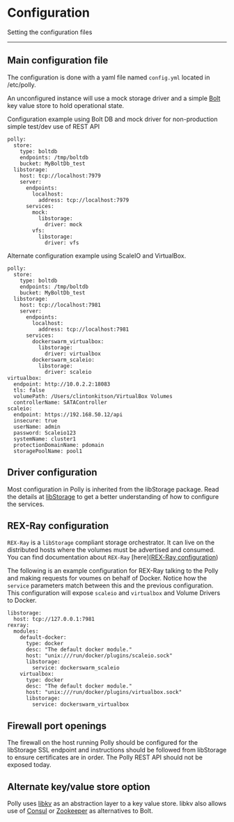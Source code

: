 # Configuration
Setting the configuration files

---
## Main configuration file

The configuration is done with a yaml file named `config.yml`
located in /etc/polly.

An unconfigured instance will use a mock storage driver and a
simple [Bolt](https://github.com/boltdb/bolt) key value store to hold
operational state.

Configuration example using Bolt DB and mock driver for non-production simple
test/dev use of REST API

```
polly:
  store:
    type: boltdb
    endpoints: /tmp/boltdb
    bucket: MyBoltDb_test
  libstorage:
    host: tcp://localhost:7979
    server:
      endpoints:
        localhost:
          address: tcp://localhost:7979
      services:
        mock:
          libstorage:
            driver: mock
        vfs:
          libstorage:
            driver: vfs
```

Alternate configuration example using ScaleIO and VirtualBox.

```
polly:
  store:
    type: boltdb
    endpoints: /tmp/boltdb
    bucket: MyBoltDb_test
  libstorage:
    host: tcp://localhost:7981
    server:
      endpoints:
        localhost:
          address: tcp://localhost:7981
      services:
        dockerswarm_virtualbox:
          libstorage:
            driver: virtualbox
        dockerswarm_scaleio:
          libstorage:
            driver: scaleio
virtualbox:
  endpoint: http://10.0.2.2:18083
  tls: false
  volumePath: /Users/clintonkitson/VirtualBox Volumes
  controllerName: SATAController
scaleio:
  endpoint: https://192.168.50.12/api
  insecure: true
  userName: admin
  password: Scaleio123
  systemName: cluster1
  protectionDomainName: pdomain
  storagePoolName: pool1
```

## Driver configuration
Most configuration in Polly is inherited from the libStorage package. Read the
details at [libStorage](https://github.com/emccode/libStorage) to get a
better understanding of how to configure the services.

## REX-Ray configuration

`REX-Ray` is a `libStorage` compliant storage orchestrator. It can live
on the distributed hosts where the volumes must be advertised and consumed.
You can find documentation about `REX-Ray`
[here]([REX-Ray configuration](http://rexray.readthedocs.io/en/stable/user-guide/config/))

The following is an example configuration for REX-Ray talking to the Polly and
making requests for voumes on behalf of Docker. Notice how the `service`
parameters match between this and the previous configuration. This configuration
will expose `scaleio` and `virtualbox` and Volume Drivers to Docker.

```
libstorage:
  host: tcp://127.0.0.1:7981
rexray:
  modules:
    default-docker:
      type: docker
      desc: "The default docker module."
      host: "unix:///run/docker/plugins/scaleio.sock"
      libstorage:
        service: dockerswarm_scaleio
    virtualbox:
      type: docker
      desc: "The default docker module."
      host: "unix:///run/docker/plugins/virtualbox.sock"
      libstorage:
        service: dockerswarm_virtualbox
```

## Firewall port openings
The firewall on the host running Polly should be configured for the libStorage
SSL endpoint and instructions should be followed from libStorage to ensure
certificates are in order. The Polly REST API should not be exposed today.


## Alternate key/value store option

Polly uses [libkv](https://github.com/docker/libkv) as an abstraction layer to a key value store. libkv also allows use of [Consul](https://www.consul.io/intro/getting-started/kv.html) or [Zookeeper](https://zookeeper.apache.org/doc/r3.3.3/zookeeperStarted.html) as alternatives to Bolt.
